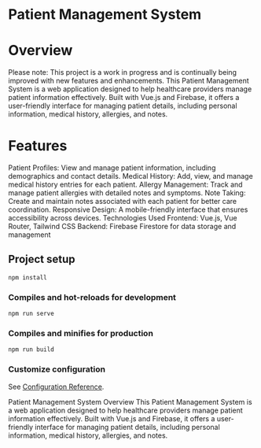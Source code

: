 # Patient Management System
# Overview
Please note: This project is a work in progress and is continually being improved with new features and enhancements.
This Patient Management System is a web application designed to help healthcare providers manage patient information effectively. Built with Vue.js and Firebase, it offers a user-friendly interface for managing patient details, including personal information, medical history, allergies, and notes.

# Features
Patient Profiles: View and manage patient information, including demographics and contact details.
Medical History: Add, view, and manage medical history entries for each patient.
Allergy Management: Track and manage patient allergies with detailed notes and symptoms.
Note Taking: Create and maintain notes associated with each patient for better care coordination.
Responsive Design: A mobile-friendly interface that ensures accessibility across devices.
Technologies Used
Frontend: Vue.js, Vue Router, Tailwind CSS
Backend: Firebase Firestore for data storage and management

## Project setup
```
npm install
```

### Compiles and hot-reloads for development
```
npm run serve
```

### Compiles and minifies for production
```
npm run build
```

### Customize configuration
See [Configuration Reference](https://cli.vuejs.org/config/).


Patient Management System
Overview
This Patient Management System is a web application designed to help healthcare providers manage patient information effectively. Built with Vue.js and Firebase, it offers a user-friendly interface for managing patient details, including personal information, medical history, allergies, and notes.

